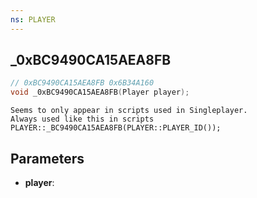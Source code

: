 ```yaml
---
ns: PLAYER
---
```

## _0xBC9490CA15AEA8FB

```c
// 0xBC9490CA15AEA8FB 0x6B34A160
void _0xBC9490CA15AEA8FB(Player player);
```

```
Seems to only appear in scripts used in Singleplayer.  
Always used like this in scripts  
PLAYER::_BC9490CA15AEA8FB(PLAYER::PLAYER_ID());  
```

## Parameters
* **player**: 

